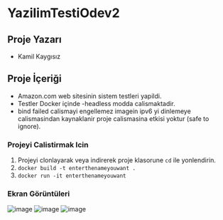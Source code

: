 # YazilimTestiOdev2
## Proje Yazarı
- Kamil Kaygısız

## Proje İçeriği
- Amazon.com web sitesinin sistem testleri yapildi.
- Testler Docker içinde -headless modda calismaktadir.
- bind failed calismayi engellemez imagein ipv6 yi dinlemeye calismasindan kaynaklanir proje calismasina etkisi yoktur (safe to ignore).

### Projeyi Calistirmak Icin
1. Projeyi clonlayarak veya indirerek proje klasorune `cd` ile yonlendirin.
2. `docker build -t enterthenameyouwant .`
3. `docker run -it enterthenameyouwant`

### Ekran Görüntüleri
![image](https://github.com/kaygisizkamil/YazilimTestiOdev2/assets/96066271/3d50f762-fdc2-4c05-9e18-8969d75835e0)
![image](https://github.com/kaygisizkamil/YazilimTestiOdev2/assets/96066271/aba967aa-e08c-4ad5-9781-6525102dc899)
![image](https://github.com/kaygisizkamil/YazilimTestiOdev2/assets/96066271/67acbd8f-c29a-4d00-9cd0-6045f4a2ce72)
